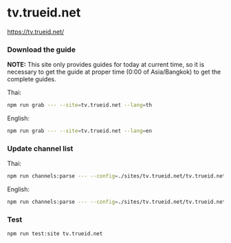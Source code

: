 # tv.trueid.net

https://tv.trueid.net/

### Download the guide

**NOTE:** This site only provides guides for today at current time, so it is necessary to get the guide at proper time (0:00 of Asia/Bangkok) to get the complete guides.

Thai:

```sh
npm run grab --- --site=tv.trueid.net --lang=th
```

English:

```sh
npm run grab --- --site=tv.trueid.net --lang=en
```

### Update channel list

Thai:

```sh
npm run channels:parse --- --config=./sites/tv.trueid.net/tv.trueid.net.config.js --output=./sites/tv.trueid.net/tv.trueid.net_th.channels.xml --set=lang:th
```

English:

```sh
npm run channels:parse --- --config=./sites/tv.trueid.net/tv.trueid.net.config.js --output=./sites/tv.trueid.net/tv.trueid.net_en.channels.xml --set=lang:en
```

### Test

```sh
npm run test:site tv.trueid.net
```
